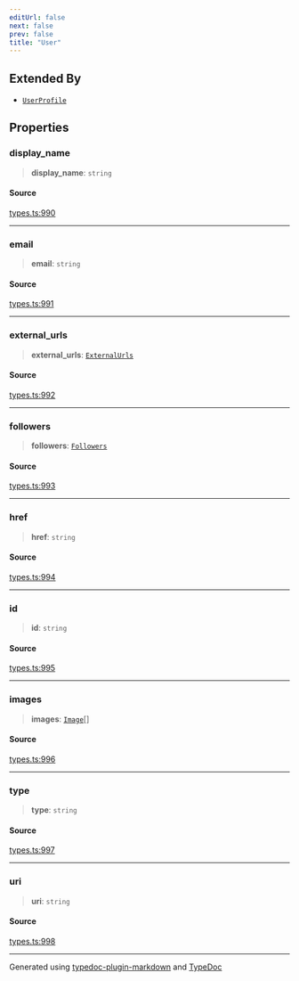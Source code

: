 ```yaml
---
editUrl: false
next: false
prev: false
title: "User"
---
```


## Extended By

- [`UserProfile`](/api/interfaces/userprofile/)

## Properties

### display\_name

> **display\_name**: `string`

#### Source

[types.ts:990](https://github.com/fostertheweb/spotify-web-sdk/blob/9d7441b/src/types.ts#L990)

***

### email

> **email**: `string`

#### Source

[types.ts:991](https://github.com/fostertheweb/spotify-web-sdk/blob/9d7441b/src/types.ts#L991)

***

### external\_urls

> **external\_urls**: [`ExternalUrls`](/api/interfaces/externalurls/)

#### Source

[types.ts:992](https://github.com/fostertheweb/spotify-web-sdk/blob/9d7441b/src/types.ts#L992)

***

### followers

> **followers**: [`Followers`](/api/interfaces/followers/)

#### Source

[types.ts:993](https://github.com/fostertheweb/spotify-web-sdk/blob/9d7441b/src/types.ts#L993)

***

### href

> **href**: `string`

#### Source

[types.ts:994](https://github.com/fostertheweb/spotify-web-sdk/blob/9d7441b/src/types.ts#L994)

***

### id

> **id**: `string`

#### Source

[types.ts:995](https://github.com/fostertheweb/spotify-web-sdk/blob/9d7441b/src/types.ts#L995)

***

### images

> **images**: [`Image`](/api/interfaces/image/)[]

#### Source

[types.ts:996](https://github.com/fostertheweb/spotify-web-sdk/blob/9d7441b/src/types.ts#L996)

***

### type

> **type**: `string`

#### Source

[types.ts:997](https://github.com/fostertheweb/spotify-web-sdk/blob/9d7441b/src/types.ts#L997)

***

### uri

> **uri**: `string`

#### Source

[types.ts:998](https://github.com/fostertheweb/spotify-web-sdk/blob/9d7441b/src/types.ts#L998)

***

Generated using [typedoc-plugin-markdown](https://www.npmjs.com/package/typedoc-plugin-markdown) and [TypeDoc](https://typedoc.org/)

